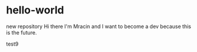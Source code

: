 # hello-world
new repository
Hi there I'm Mracin and I want to become a dev because this is the future.

test9
